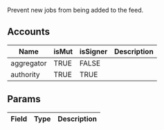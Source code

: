 Prevent new jobs from being added to the feed.

## Accounts
|Name|isMut|isSigner|Description|
|--|--|--|--|
| aggregator | TRUE | FALSE |  | 
| authority | TRUE | TRUE |  | 
## Params
|Field|Type|Description|
|--|--|--|
